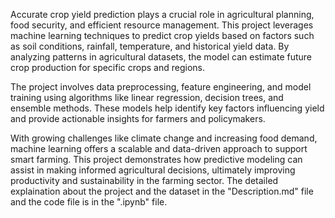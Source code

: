 Accurate crop yield prediction plays a crucial role in agricultural planning, food security, and efficient resource management. This project leverages machine learning techniques to predict crop yields based on factors such as soil conditions, rainfall, temperature, and historical yield data. By analyzing patterns in agricultural datasets, the model can estimate future crop production for specific crops and regions.

The project involves data preprocessing, feature engineering, and model training using algorithms like linear regression, decision trees, and ensemble methods. These models help identify key factors influencing yield and provide actionable insights for farmers and policymakers.

With growing challenges like climate change and increasing food demand, machine learning offers a scalable and data-driven approach to support smart farming. This project demonstrates how predictive modeling can assist in making informed agricultural decisions, ultimately improving productivity and sustainability in the farming sector.
The detailed explaination about the project and the dataset in the "Description.md" file and the code file is in the ".ipynb" file.
